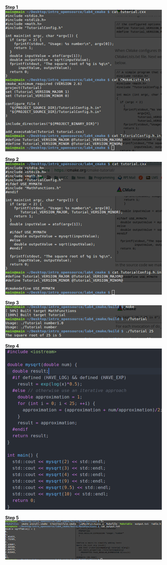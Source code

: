 **Step 1**<br>
![step 1](screenshot-area-2017-02-09-174146.png)

**Step 2**<br>
![step 2](screenshot-area-2017-02-10-122821.png)

**Step 3**<br>
![step 3](screenshot-area-2017-02-10-141719.png)

**Step 4**<br>
![step 4](screenshot-area-2017-02-10-143250.png)

**Step 5**<br>
![step 5](screenshot-area-2017-02-10-151657.png)
